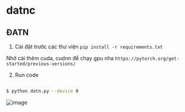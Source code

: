 # datnc
## ĐATN
1. Cài đặt trước các thư viện 
`pip install -r requirements.txt`

Nhớ cài thêm cuda, cudnn để chạy gpu nha
`https://pytorch.org/get-started/previous-versions/`

2. Run code

```bash

$ python datn.py --device 0

```
![image](https://user-images.githubusercontent.com/108459203/218925795-88f08fae-c853-4303-92c0-a79751df1f55.png)
